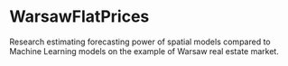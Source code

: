 # WarsawFlatPrices
Research estimating forecasting power of spatial models compared to Machine Learning models on the example of Warsaw real estate market.
